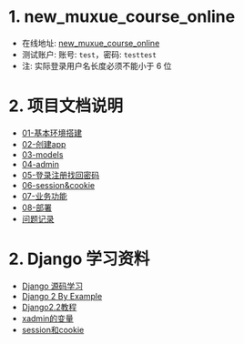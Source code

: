 # 1. new_muxue_course_online
+ 在线地址: [new_muxue_course_online](http://pa.ikite.top/)
+ 测试账户: 账号: `test`，密码: `testtest`
+ 注: 实际登录用户名长度必须不能小于 6 位

# 2. 项目文档说明
+ [01-基本环境搭建](https://github.com/dawnight/new_muxue_course_online/blob/master/docs/01-%E5%9F%BA%E6%9C%AC%E7%8E%AF%E5%A2%83%E6%90%AD%E5%BB%BA.md)
+ [02-创建app](https://github.com/dawnight/new_muxue_course_online/blob/master/docs/02-%E5%88%9B%E5%BB%BAapp.md)
+ [03-models](https://github.com/dawnight/new_muxue_course_online/blob/master/docs/03-models.md)
+ [04-admin](https://github.com/dawnight/new_muxue_course_online/blob/master/docs/04-admin.md)
+ [05-登录注册找回密码](https://github.com/dawnight/new_muxue_course_online/blob/master/docs/05-%E7%99%BB%E5%BD%95%E6%B3%A8%E5%86%8C%E6%89%BE%E5%9B%9E%E5%AF%86%E7%A0%81.md)
+ [06-session&cookie](https://github.com/dawnight/new_muxue_course_online/blob/master/docs/06-session%26cookie.md)
+ [07-业务功能](https://github.com/dawnight/new_muxue_course_online/blob/master/docs/07-%E4%B8%9A%E5%8A%A1%E5%8A%9F%E8%83%BD.md)
+ [08-部署](https://github.com/dawnight/new_muxue_course_online/blob/master/docs/08-%E9%83%A8%E7%BD%B2.md)
+ [问题记录](https://github.com/dawnight/new_muxue_course_online/blob/master/docs/%E9%97%AE%E9%A2%98%E8%AE%B0%E5%BD%95.md)


# 2. Django 学习资料
+ [Django 源码学习](https://yijingping.github.io/2014/03/12/django-1.html)
+ [Django 2 By Example](http://www.conyli.cc/chapter01.html)
+ [Django2.2教程](http://www.liujiangblog.com/)
+ [xadmin的变量](http://www.lybbn.cn/data/bbsdatas.php?lybbs=62)
+ [session和cookie](https://www.zhihu.com/question/19786827)
